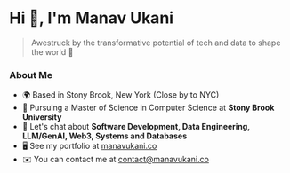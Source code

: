 # Hi 👋, I'm Manav Ukani

> Awestruck by the transformative potential of tech and data to shape the world 💫

### About Me

- 🌍  Based in Stony Brook, New York (Close by to NYC)
- 📝  Pursuing a Master of Science in Computer Science at **Stony Brook University**
- 💬  Let's chat about **Software Development, Data Engineering, LLM/GenAI, Web3, Systems and Databases**
- 🖥️  See my portfolio at [manavukani.co](http://manavukani.co)
- ✉️  You can contact me at [contact@manavukani.co](mailto:contact@manavukani.co)

